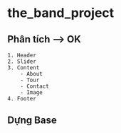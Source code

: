 # the_band_project

## Phân tích --> OK

    1. Header
    2. Slider
    3. Content
        - About
        - Tour
        - Contact
        - Image
    4. Footer

## Dựng Base
